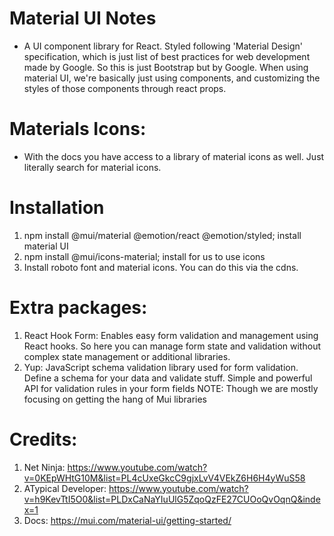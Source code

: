 # Material UI Notes

- A UI component library for React. Styled following 'Material Design' specification, which is just
  list of best practices for web development made by Google. So this is just Bootstrap but by
  Google. When using material UI, we're basically just using components, and customizing the styles
  of those components through react props.

# Materials Icons:

- With the docs you have access to a library of material icons as well.
  Just literally search for material icons.

# Installation

1. npm install @mui/material @emotion/react @emotion/styled; install material UI
3. npm install @mui/icons-material; install for us to use icons
2. Install roboto font and material icons. You can do this via the cdns.

# Extra packages: 
1. React Hook Form: Enables easy form validation and management using React hooks.
  So here you can manage form state and validation without complex state management
  or additional libraries.
2. Yup: JavaScript schema validation library used for form validation. Define a 
  schema for your data and validate stuff. Simple and powerful API for validation
  rules in your form fields
NOTE: Though we are mostly focusing on getting the hang of Mui libraries


# Credits:

1. Net Ninja: https://www.youtube.com/watch?v=0KEpWHtG10M&list=PL4cUxeGkcC9gjxLvV4VEkZ6H6H4yWuS58
2. ATypical Developer: https://www.youtube.com/watch?v=h9KevTtI5O0&list=PLDxCaNaYIuUlG5ZqoQzFE27CUOoQvOqnQ&index=1 
3. Docs: https://mui.com/material-ui/getting-started/

